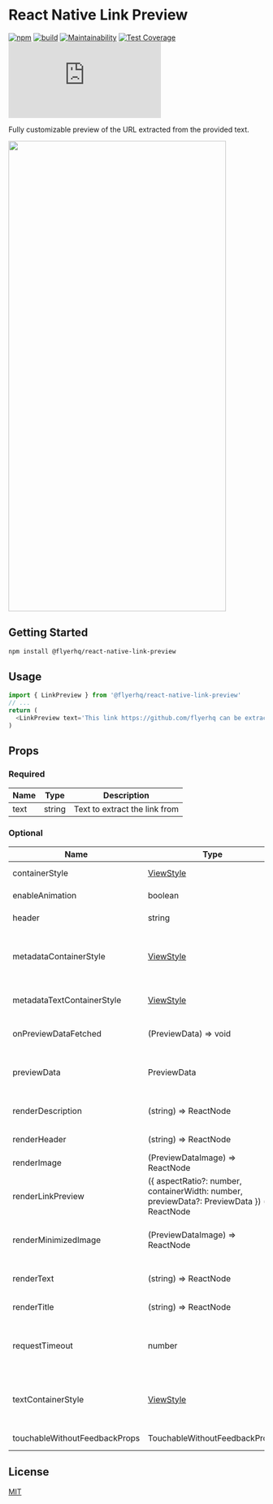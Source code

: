 # React Native Link Preview

[![npm](https://img.shields.io/npm/v/@flyerhq/react-native-link-preview)](https://www.npmjs.com/package/@flyerhq/react-native-link-preview)
[![build](https://github.com/flyerhq/react-native-link-preview/workflows/build/badge.svg)](https://github.com/flyerhq/react-native-link-preview/actions?query=workflow%3Abuild)
[![Maintainability](https://api.codeclimate.com/v1/badges/385762ec7c1e2326fb7f/maintainability)](https://codeclimate.com/github/flyerhq/react-native-link-preview/maintainability)
[![Test Coverage](https://api.codeclimate.com/v1/badges/385762ec7c1e2326fb7f/test_coverage)](https://codeclimate.com/github/flyerhq/react-native-link-preview/test_coverage)
[![type-coverage](https://img.shields.io/badge/dynamic/json.svg?label=type-coverage&suffix=%&query=$.typeCoverage.is&uri=https%3A%2F%2Fraw.githubusercontent.com%2Fflyerhq%2Freact-native-link-preview%2Fmain%2Fpackage.json)](https://github.com/plantain-00/type-coverage)

Fully customizable preview of the URL extracted from the provided text.

<img src="https://user-images.githubusercontent.com/14123304/119363213-d727b580-bcad-11eb-8678-6e4c4a54621c.png" width="428" height="926">

## Getting Started

```sh
npm install @flyerhq/react-native-link-preview
```

## Usage

```ts
import { LinkPreview } from '@flyerhq/react-native-link-preview'
// ...
return (
  <LinkPreview text='This link https://github.com/flyerhq can be extracted from the text' />
)
```

## Props

### Required

| Name | Type   | Description                   |
| ---- | ------ | ----------------------------- |
| text | string | Text to extract the link from |

### Optional

| Name                          | Type                                                                                       | Description                                                  |
| ----------------------------- | ------------------------------------------------------------------------------------------ | ------------------------------------------------------------ |
| containerStyle                | [ViewStyle](https://reactnative.dev/docs/view-style-props)                                 | Top level container style                                    |
| enableAnimation               | boolean                                                                                    | Enables `LayoutAnimation`                                    |
| header                        | string                                                                                     | Text above the link                                          |
| metadataContainerStyle        | [ViewStyle](https://reactnative.dev/docs/view-style-props)                                 | Title, description and minimized image container style       |
| metadataTextContainerStyle    | [ViewStyle](https://reactnative.dev/docs/view-style-props)                                 | Title and description container style                        |
| onPreviewDataFetched          | (PreviewData) => void                                                                      | Callback to get the fetched preview data                     |
| previewData                   | PreviewData                                                                                | Data to render instead of parsing the provided text          |
| renderDescription             | (string) => ReactNode                                                                      | Custom description render prop                               |
| renderHeader                  | (string) => ReactNode                                                                      | Custom header render prop                                    |
| renderImage                   | (PreviewDataImage) => ReactNode                                                            | Custom image render prop                                     |
| renderLinkPreview             | ({ aspectRatio?: number, containerWidth: number, previewData?: PreviewData }) => ReactNode | Custom render prop                                           |
| renderMinimizedImage          | (PreviewDataImage) => ReactNode                                                            | Custom minimised image render prop                           |
| renderText                    | (string) => ReactNode                                                                      | Custom provided text render prop                             |
| renderTitle                   | (string) => ReactNode                                                                      | Custom title render prop                                     |
| requestTimeout | number  | Timeout after which request to get preview data should abort |
| textContainerStyle            | [ViewStyle](https://reactnative.dev/docs/view-style-props)                                 | Text, title, description and minimized image container style |
| touchableWithoutFeedbackProps | TouchableWithoutFeedbackProps                                                              | Top level touchable props                                    |

## License

[MIT](LICENSE)
